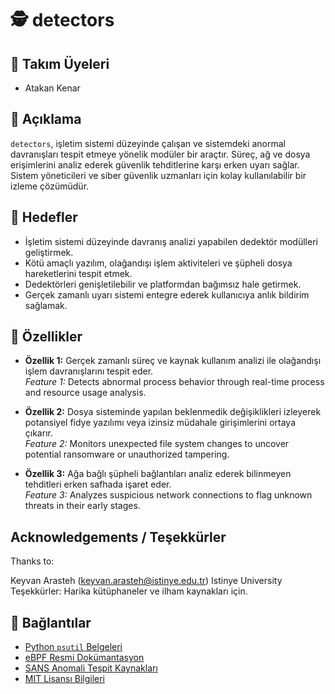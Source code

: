 # 🕵️ detectors

## 👥 Takım Üyeleri
- Atakan Kenar 

## 📝 Açıklama
`detectors`, işletim sistemi düzeyinde çalışan ve sistemdeki anormal davranışları tespit etmeye yönelik modüler bir araçtır. Süreç, ağ ve dosya erişimlerini analiz ederek güvenlik tehditlerine karşı erken uyarı sağlar. Sistem yöneticileri ve siber güvenlik uzmanları için kolay kullanılabilir bir izleme çözümüdür.

## 🎯 Hedefler
- İşletim sistemi düzeyinde davranış analizi yapabilen dedektör modülleri geliştirmek.
- Kötü amaçlı yazılım, olağandışı işlem aktiviteleri ve şüpheli dosya hareketlerini tespit etmek.
- Dedektörleri genişletilebilir ve platformdan bağımsız hale getirmek.
- Gerçek zamanlı uyarı sistemi entegre ederek kullanıcıya anlık bildirim sağlamak.

## 🌟 Özellikler

- **Özellik 1:** Gerçek zamanlı süreç ve kaynak kullanım analizi ile olağandışı işlem davranışlarını tespit eder.  
  *Feature 1:* Detects abnormal process behavior through real-time process and resource usage analysis.

- **Özellik 2:** Dosya sisteminde yapılan beklenmedik değişiklikleri izleyerek potansiyel fidye yazılımı veya izinsiz müdahale girişimlerini ortaya çıkarır.  
  *Feature 2:* Monitors unexpected file system changes to uncover potential ransomware or unauthorized tampering.

- **Özellik 3:** Ağa bağlı şüpheli bağlantıları analiz ederek bilinmeyen tehditleri erken safhada işaret eder.  
  *Feature 3:* Analyzes suspicious network connections to flag unknown threats in their early stages.

## Acknowledgements / Teşekkürler 
Thanks to:

Keyvan Arasteh (keyvan.arasteh@istinye.edu.tr)
Istinye University
Teşekkürler: Harika kütüphaneler ve ilham kaynakları için.

## 🔗 Bağlantılar
- [Python `psutil` Belgeleri](https://psutil.readthedocs.io/en/latest/)
- [eBPF Resmi Dokümantasyon](https://ebpf.io/)
- [SANS Anomali Tespit Kaynakları](https://www.sans.org/)
- [MIT Lisansı Bilgileri](https://opensource.org/licenses/MIT)
